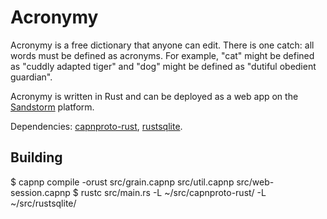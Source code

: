 # Acronymy

Acronymy is a free dictionary that anyone can edit.
There is one catch: all words must be defined
as acronyms.
For example, "cat" might be defined as "cuddly adapted tiger"
and "dog" might be defined as "dutiful obedient guardian".


Acronymy is written in Rust and can be deployed as a web app on the
[Sandstorm](https://sandstorm.io) platform.


Dependencies: [capnproto-rust](https://github.com/dwrensha/capnproto-rust),
[rustsqlite](https://github.com/linuxfood/rustsqlite).


## Building


$ capnp compile -orust src/grain.capnp src/util.capnp src/web-session.capnp
$ rustc src/main.rs -L ~/src/capnproto-rust/ -L ~/src/rustsqlite/
